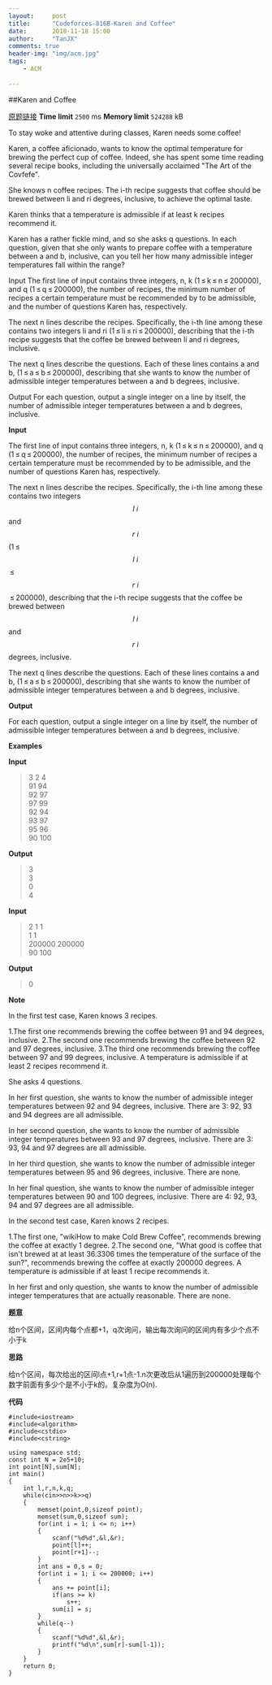 ```yaml
---
layout:     post
title:      "Codeforces-816B-Karen and Coffee"
date:       2018-11-18 15:00
author:     "TanJX"
comments: true
header-img: "img/acm.jpg"
tags:
    - ACM
    
---
```


##Karen and Coffee 

[原题链接](https://codeforces.com/problemset/problem/816/B)
**Time limit** ```2500``` ms     **Memory limit** ```524288``` kB

To stay woke and attentive during classes, Karen needs some coffee!


Karen, a coffee aficionado, wants to know the optimal temperature for brewing the perfect cup of coffee. Indeed, she has spent some time reading several recipe books, including the universally acclaimed "The Art of the Covfefe".

She knows n coffee recipes. The i-th recipe suggests that coffee should be brewed between li and ri degrees, inclusive, to achieve the optimal taste.

Karen thinks that a temperature is admissible if at least k recipes recommend it.

Karen has a rather fickle mind, and so she asks q questions. In each question, given that she only wants to prepare coffee with a temperature between a and b, inclusive, can you tell her how many admissible integer temperatures fall within the range?

Input
The first line of input contains three integers, n, k (1 ≤ k ≤ n ≤ 200000), and q (1 ≤ q ≤ 200000), the number of recipes, the minimum number of recipes a certain temperature must be recommended by to be admissible, and the number of questions Karen has, respectively.

The next n lines describe the recipes. Specifically, the i-th line among these contains two integers li and ri (1 ≤ li ≤ ri ≤ 200000), describing that the i-th recipe suggests that the coffee be brewed between li and ri degrees, inclusive.

The next q lines describe the questions. Each of these lines contains a and b, (1 ≤ a ≤ b ≤ 200000), describing that she wants to know the number of admissible integer temperatures between a and b degrees, inclusive.

Output
For each question, output a single integer on a line by itself, the number of admissible integer temperatures between a and b degrees, inclusive.

**Input**

The first line of input contains three integers, n, k (1 ≤ k ≤ n ≤ 200000), and q (1 ≤ q ≤ 200000), the number of recipes, the minimum number of recipes a certain temperature must be recommended by to be admissible, and the number of questions Karen has, respectively.

The next n lines describe the recipes. Specifically, the i-th line among these contains two integers $$l~i~$$ and $$r~i~$$ (1 ≤ $$l~i~$$ ≤ $$r~i~$$ ≤ 200000), describing that the i-th recipe suggests that the coffee be brewed between $$l~i~$$ and $$r~i~$$ degrees, inclusive.

The next q lines describe the questions. Each of these lines contains a and b, (1 ≤ a ≤ b ≤ 200000), describing that she wants to know the number of admissible integer temperatures between a and b degrees, inclusive.

**Output**

For each question, output a single integer on a line by itself, the number of admissible integer temperatures between a and b degrees, inclusive.

**Examples**

**Input**
>3 2 4<br>
91 94<br>
92 97<br>
97 99<br>
92 94<br>
93 97<br>
95 96<br>
90 100

**Output**
>3<br>
3<br>
0<br>
4

**Input**
>2 1 1<br>
1 1<br>
200000 200000<br>
90 100

**Output**
>0

**Note**

In the first test case, Karen knows 3 recipes.

1.The first one recommends brewing the coffee between 91 and 94 degrees, inclusive.
2.The second one recommends brewing the coffee between 92 and 97 degrees, inclusive.
3.The third one recommends brewing the coffee between 97 and 99 degrees, inclusive.
A temperature is admissible if at least 2 recipes recommend it.

She asks 4 questions.

In her first question, she wants to know the number of admissible integer temperatures between 92 and 94 degrees, inclusive. There are 3: 92, 93 and 94 degrees are all admissible.

In her second question, she wants to know the number of admissible integer temperatures between 93 and 97 degrees, inclusive. There are 3: 93, 94 and 97 degrees are all admissible.

In her third question, she wants to know the number of admissible integer temperatures between 95 and 96 degrees, inclusive. There are none.

In her final question, she wants to know the number of admissible integer temperatures between 90 and 100 degrees, inclusive. There are 4: 92, 93, 94 and 97 degrees are all admissible.

In the second test case, Karen knows 2 recipes.

1.The first one, "wikiHow to make Cold Brew Coffee", recommends brewing the coffee at exactly 1 degree.
2.The second one, "What good is coffee that isn't brewed at at least 36.3306 times the temperature of the surface of the sun?", recommends brewing the coffee at exactly 200000 degrees.
A temperature is admissible if at least 1 recipe recommends it.

In her first and only question, she wants to know the number of admissible integer temperatures that are actually reasonable. There are none.

**题意**

给n个区间，区间内每个点都+1，q次询问，输出每次询问的区间内有多少个点不小于k

**思路**

给n个区间，每次给出的区间l点+1,r+1点-1.n次更改后从1遍历到200000处理每个数字前面有多少个是不小于k的。复杂度为O(n).

**代码**

```
#include<iostream>
#include<algorithm>
#include<cstdio>
#include<cstring>

using namespace std;
const int N = 2e5+10;
int point[N],sum[N];
int main()
{
    int l,r,n,k,q;
    while(cin>>n>>k>>q)
    {
        memset(point,0,sizeof point);
        memset(sum,0,sizeof sum);
        for(int i = 1; i <= n; i++)
        {
            scanf("%d%d",&l,&r);
            point[l]++;
            point[r+1]--;
        }
        int ans = 0,s = 0;
        for(int i = 1; i <= 200000; i++)
        {
            ans += point[i];
            if(ans >= k)
                s++;
            sum[i] = s;
        }
        while(q--)
        {
            scanf("%d%d",&l,&r);
            printf("%d\n",sum[r]-sum[l-1]);
        }
    }
    return 0;
}

```